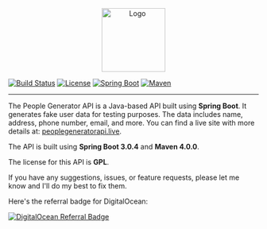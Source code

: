 <div align="center">
  <img src="https://user-images.githubusercontent.com/102715674/228890015-c38a38c5-cd6c-4dcf-b955-cde95fb380ca.svg" alt="Logo" width="128" height="128">
</div>

[![Build Status](https://img.shields.io/badge/Build-Passing-brightgreen)](https://github.com/user/repo/actions) [![License](https://img.shields.io/badge/License-GPL-blue)](https://opensource.org/licenses/GPL-3.0) [![Spring Boot](https://img.shields.io/badge/Spring%20Boot-3.0.4-brightgreen)](https://spring.io/projects/spring-boot) [![Maven](https://img.shields.io/badge/Maven-4.0.0-blue)](https://maven.apache.org/)

---

The People Generator API is a Java-based API built using **Spring Boot**. It generates fake user data for testing purposes. The data includes name, address, phone number, email, and more. You can find a live site with more details at: [peoplegeneratorapi.live](http://peoplegeneratorapi.live).

The API is built using **Spring Boot 3.0.4** and **Maven 4.0.0**.

The license for this API is **GPL**.

If you have any suggestions, issues, or feature requests, please let me know and I'll do my best to fix them.

Here's the referral badge for DigitalOcean:

[![DigitalOcean Referral Badge](https://web-platforms.sfo2.cdn.digitaloceanspaces.com/WWW/Badge%201.svg)](https://www.digitalocean.com/?refcode=a4b65cb3fce5&utm_campaign=Referral_Invite&utm_medium=Referral_Program&utm_source=badge)
